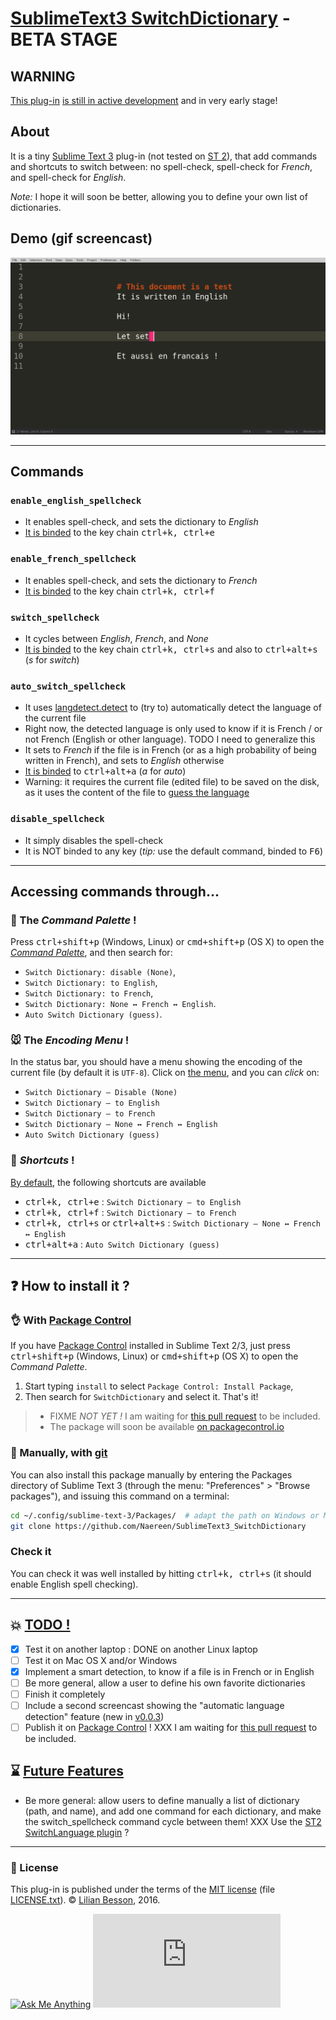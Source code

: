 # [SublimeText3 SwitchDictionary](https://github.com/Naereen/SublimeText3_SwitchDictionary/) - BETA STAGE
## WARNING
[This plug-in](https://github.com/Naereen/SublimeText3_SwitchDictionary/) [is still in active development](https://github.com/Naereen/SublimeText3_SwitchDictionary/graphs/commit-activity) and in very early stage!

## About
It is a tiny [Sublime Text 3](https://www.sublimetext.com/3) plug-in (not tested on [ST 2](https://www.sublimetext.com/)), that add commands and shortcuts to switch between: no spell-check, spell-check for *French*, and spell-check for *English*.

*Note:* I hope it will soon be better, allowing you to define your own list of dictionaries.

## Demo (gif screencast)
![demo of Sublime Text 3 'SwitchDictionary' plugin (gif)](https://raw.githubusercontent.com/Naereen/SublimeText3_SwitchDictionary/master/demo_SublimeText3_SwitchDictionary_plugin.gif)

----

## Commands
### `enable_english_spellcheck`
  - It enables spell-check, and sets the dictionary to *English*
  - [It is binded](Default.sublime-keymap) to the key chain <kbd>ctrl+k, ctrl+e</kbd>

### `enable_french_spellcheck`
  - It enables spell-check, and sets the dictionary to *French*
  - [It is binded](Default.sublime-keymap) to the key chain <kbd>ctrl+k, ctrl+f</kbd>

### `switch_spellcheck`
  - It cycles between *English*, *French*, and *None*
  - [It is binded](Default.sublime-keymap) to the key chain <kbd>ctrl+k, ctrl+s</kbd> and also to <kbd>ctrl+alt+s</kbd> (*s* for *switch*)

### `auto_switch_spellcheck`
  - It uses [langdetect.detect](https://github.com/Mimino666/langdetect) to (try to) automatically detect the language of the current file
  - Right now, the detected language is only used to know if it is French / or not French (English or other language). TODO I need to generalize this
  - It sets to *French* if the file is in French (or as a high probability of being written in French), and sets to *English* otherwise
  - [It is binded](Default.sublime-keymap) to <kbd>ctrl+alt+a</kbd> (*a* for *auto*)
  - Warning: it requires the current file (edited file) to be saved on the disk, as it uses the content of the file to [guess the language](https://github.com/Mimino666/langdetect#basic-usage)

### `disable_spellcheck`
  - It simply disables the spell-check
  - It is NOT binded to any key (*tip:* use the default command, binded to <kbd>F6</kbd>)

----

## Accessing commands through...
### :notebook: The *Command Palette* !
Press <kbd>ctrl+shift+p</kbd> (Windows, Linux) or <kbd>cmd+shift+p</kbd> (OS X) to open the [*Command Palette*](SwitchDictionary.sublime-commands), and then search for:

 - `Switch Dictionary: disable (None)`,
 - `Switch Dictionary: to English`,
 - `Switch Dictionary: to French`,
 - `Switch Dictionary: None ↔ French ↔ English`.
 - `Auto Switch Dictionary (guess)`.

### :mouse: The *Encoding Menu* !
In the status bar, you should have a menu showing the encoding of the current file (by default it is `UTF-8`).
Click on [the menu](Encoding.sublime-menu), and you can *click* on:

 - `Switch Dictionary – Disable (None)`
 - `Switch Dictionary – to English`
 - `Switch Dictionary – to French`
 - `Switch Dictionary – None ↔ French ↔ English`
 - `Auto Switch Dictionary (guess)`

### :musical_keyboard: *Shortcuts* !
[By default](Default.sublime-keymap), the following shortcuts are available

 - <kbd>ctrl+k, ctrl+e</kbd> : `Switch Dictionary – to English`
 - <kbd>ctrl+k, ctrl+f</kbd> : `Switch Dictionary – to French`
 - <kbd>ctrl+k, ctrl+s</kbd> or <kbd>ctrl+alt+s</kbd> : `Switch Dictionary – None ↔ French ↔ English`
 - <kbd>ctrl+alt+a</kbd> : `Auto Switch Dictionary (guess)`

----

## :question: How to install it ?
### :ok_hand: With [Package Control](https://packagecontrol.io/)
If you have [Package Control](https://packagecontrol.io/) installed in Sublime Text 2/3, just press <kbd>ctrl+shift+p</kbd> (Windows, Linux) or <kbd>cmd+shift+p</kbd> (OS X) to open the *Command Palette*.

1. Start typing `install` to select `Package Control: Install Package`,
2. Then search for `SwitchDictionary` and select it. That's it!

> - FIXME *NOT YET !* I am waiting for [this pull request](https://github.com/wbond/package_control_channel/pull/5867) to be included.
> - The package will soon be available [on packagecontrol.io](https://packagecontrol.io/SwitchDictionary)

### :floppy_disk: Manually, with [git](https://git-scm.com/)
You can also install this package manually by entering the Packages directory of Sublime Text 3 (through the menu: "Preferences" > "Browse packages"), and issuing this command on a terminal:

```bash
cd ~/.config/sublime-text-3/Packages/  # adapt the path on Windows or Mac OS X
git clone https://github.com/Naereen/SublimeText3_SwitchDictionary
```

### Check it
You can check it was well installed by hitting <kbd>ctrl+k, ctrl+s</kbd> (it should enable English spell checking).

----

## :boom: [TODO !](https://github.com/Naereen/SublimeText3_SwitchDictionary/projects/1)
- [X] Test it on another laptop : DONE on another Linux laptop
- [ ] Test it on Mac OS X and/or Windows
- [X] Implement a smart detection, to know if a file is in French or in English
- [ ] Be more general, allow a user to define his own favorite dictionaries
- [ ] Finish it completely
- [ ] Include a second screencast showing the "automatic language detection" feature (new in [v0.0.3](https://github.com/Naereen/SublimeText3_SwitchDictionary/releases/tag/v0.0.3))
- [ ] Publish it on [Package Control](https://packagecontrol.io/) ! XXX I am waiting for [this pull request](https://github.com/wbond/package_control_channel/pull/5867) to be included.

## :hourglass: [Future Features](https://github.com/Naereen/SublimeText3_SwitchDictionary/projects/1)
- Be more general: allow users to define manually a list of dictionary (path, and name), and add one command for each dictionary, and make the switch_spellcheck command cycle between them! XXX Use the [ST2 SwitchLanguage plugin](https://packagecontrol.io/packages/SwitchLanguage) ?

----

### :scroll: License
This plug-in is published under the terms of the [MIT license](http://lbesson.mit-license.org/) (file [LICENSE.txt](LICENSE.txt)).
© [Lilian Besson](https://github.com/Naereen), 2016.

[![Ask Me Anything](https://img.shields.io/badge/ask%20me-anything-1abc9c.svg)](https://github.com/Naereen/ama)
[![Analytics](https://ga-beacon.appspot.com/UA-38514290-17/github.com/Naereen/SublimeText3_SwitchDictionary/README.md?pixel)](https://github.com/Naereen/SublimeText3_SwitchDictionary/)
